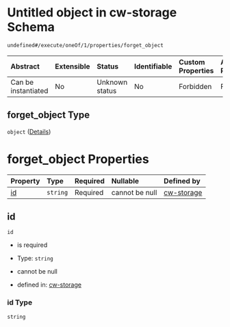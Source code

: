 # Untitled object in cw-storage Schema

```txt
undefined#/execute/oneOf/1/properties/forget_object
```

| Abstract            | Extensible | Status         | Identifiable | Custom Properties | Additional Properties | Access Restrictions | Defined In                                                         |
| :------------------ | :--------- | :------------- | :----------- | :---------------- | :-------------------- | :------------------ | :----------------------------------------------------------------- |
| Can be instantiated | No         | Unknown status | No           | Forbidden         | Forbidden             | none                | [cw-storage.json\*](schema/cw-storage.json "open original schema") |

## forget\_object Type

`object` ([Details](cw-storage-executemsg-oneof-forgetobject-properties-forget_object.md))

# forget\_object Properties

| Property  | Type     | Required | Nullable       | Defined by                                                                                                                                                           |
| :-------- | :------- | :------- | :------------- | :------------------------------------------------------------------------------------------------------------------------------------------------------------------- |
| [id](#id) | `string` | Required | cannot be null | [cw-storage](cw-storage-executemsg-oneof-forgetobject-properties-forget_object-properties-id.md "undefined#/execute/oneOf/1/properties/forget_object/properties/id") |

## id

`id`

* is required

* Type: `string`

* cannot be null

* defined in: [cw-storage](cw-storage-executemsg-oneof-forgetobject-properties-forget_object-properties-id.md "undefined#/execute/oneOf/1/properties/forget_object/properties/id")

### id Type

`string`
